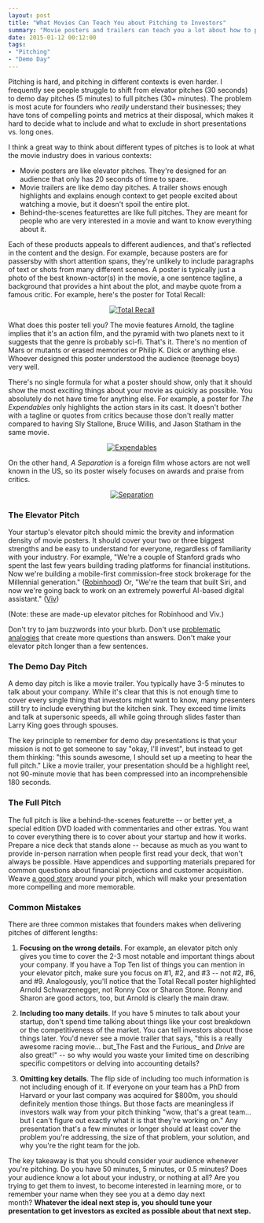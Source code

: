 ```yaml
---
layout: post
title: "What Movies Can Teach You about Pitching to Investors"
summary: "Movie posters and trailers can teach you a lot about how to pitch a startup."
date: 2015-01-12 00:12:00
tags:
- "Pitching"
- "Demo Day"
---
```


Pitching is hard, and pitching in different contexts is even harder. I frequently see people struggle to shift from elevator pitches (30 seconds) to demo day pitches (5 minutes) to full pitches (30+ minutes). The problem is most acute for founders who _really_ understand their businesses; they have tons of compelling points and metrics at their disposal, which makes it hard to decide what to include and what to exclude in short presentations vs. long ones.

I think a great way to think about different types of pitches is to look at what the movie industry does in various contexts:

- Movie posters are like elevator pitches. They're designed for an audience that only has 20 seconds of time to spare.
- Movie trailers are like demo day pitches. A trailer shows enough highlights and explains enough context to get people excited about watching a movie, but it doesn't spoil the entire plot.
- Behind-the-scenes featurettes are like full pitches. They are meant for people who are very interested in a movie and want to know everything about it. 

Each of these products appeals to different audiences, and that's reflected in the content and the design. For example, because posters are for passersby with short attention spans, they're unlikely to include paragraphs of text or shots from many different scenes. A poster is typically just a photo of the best known-actor(s) in the movie, a one sentence tagline, a background that provides a hint about the plot, and maybe quote from a famous critic. For example, here's the poster for Total Recall:

<center><a href="{{ site.url }}public/img/movies-total-recall.jpg" target="_blank"><img src="{{ site.url }}public/img/movies-total-recall.jpg" alt="Total Recall"></a></center>

What does this poster tell you? The movie features Arnold, the tagline implies that it's an action film, and the pyramid with two planets next to it suggests that the genre is probably sci-fi. That's it. There's no mention of Mars or mutants or erased memories or Philip K. Dick or anything else. Whoever designed this poster understood the audience (teenage boys) very well.

There's no single formula for what a poster should show, only that it should show the most exciting things about your movie as quickly as possible. You absolutely do not have time for anything else. For example, a poster for _The Expendables_ only highlights the action stars in its cast. It doesn't bother with a tagline or quotes from critics because those don't really matter compared to having Sly Stallone, Bruce Willis, and Jason Statham in the same movie. 

<center><a href="{{ site.url }}public/img/movies-expendables.jpg" target="_blank"><img src="{{ site.url }}public/img/movies-expendables.jpg" alt="Expendables"></a></center>

On the other hand, _A Separation_ is a foreign film whose actors are not well known in the US, so its poster wisely focuses on awards and praise from critics. 

<center><a href="{{ site.url }}public/img/movies-separation.jpg" target="_blank"><img src="{{ site.url }}public/img/movies-separation.jpg" alt="Separation"></a></center>

### The Elevator Pitch

Your startup's elevator pitch should mimic the brevity and information density of movie posters. It should cover your two or three biggest strengths and be easy to understand for everyone, regardless of familiarity with your industry. For example, "We're a couple of Stanford grads who spent the last few years building trading platforms for financial institutions. Now we're building a mobile-first commission-free stock brokerage for the Millennial generation." (<a href="https://robinhood.com/" target="_blank">Robinhood</a>) Or, "We're the team that built Siri, and now we're going back to work on an extremely powerful AI-based digital assistant." (<a href="http://www.wired.com/2014/08/viv/" target="_blank">Viv</a>)

(Note: these are made-up elevator pitches for Robinhood and Viv.) 

Don't try to jam buzzwords into your blurb. Don't use <a href="{{site.url}}pitches-by-analogy-tips-and-gotchas" target="_blank">problematic analogies</a> that create more questions than answers. Don't make your elevator pitch longer than a few sentences.

### The Demo Day Pitch

A demo day pitch is like a movie trailer. You typically have 3-5 minutes to talk about your company. While it's clear that this is not enough time to cover every single thing that investors might want to know, many presenters still try to include everything but the kitchen sink. They exceed time limits and talk at supersonic speeds, all while going through slides faster than Larry King goes through spouses.

The key principle to remember for demo day presentations is that your mission is not to get someone to say "okay, I'll invest", but instead to get them thinking: "this sounds awesome, I should set up a meeting to hear the full pitch." Like a movie trailer, your presentation should be a highlight reel, not 90-minute movie that has been compressed into an incomprehensible 180 seconds.

### The Full Pitch

The full pitch is like a behind-the-scenes featurette -- or better yet, a special edition DVD loaded with commentaries and other extras. You want to cover everything there is to cover about your startup and how it works. Prepare a nice deck that stands alone -- because as much as you want to provide in-person narration when people first read your deck, that won't always be possible. Have appendices and supporting materials prepared for common questions about financial projections and customer acquisition. Weave <a href="{{site.url}}demo-day-pitching-part-2-telling-a-story" target="_blank">a good story</a> around your pitch, which will make your presentation more compelling and more memorable.

### Common Mistakes

There are three common mistakes that founders makes when delivering pitches of different lengths:

1. **Focusing on the wrong details**. For example, an elevator pitch only gives you time to cover the 2-3 most notable and important things about your company. If you have a Top Ten list of things you can mention in your elevator pitch, make sure you focus on #1, #2, and #3 -- not #2, #6, and #9. Analogously, you'll notice that the Total Recall poster highlighted Arnold Schwarzenegger, not Ronny Cox or Sharon Stone. Ronny and Sharon are good actors, too, but Arnold is clearly the main draw.  
  

2. **Including too many details**. If you have 5 minutes to talk about your startup, don't spend time talking about things like your cost breakdown or the competitiveness of the market. You can tell investors about those things later. You'd never see a movie trailer that says, "this is a really awesome racing movie... but_The Fast and the Furious_ and _Drive_ are also great!" -- so why would you waste your limited time on describing specific competitors or delving into accounting details?  
  

3. **Omitting key details**. The flip side of including too much information is not including enough of it. If everyone on your team has a PhD from Harvard or your last company was acquired for $800m, you should definitely mention those things. But those facts are meaningless if investors walk way from your pitch thinking "wow, that's a great team... but I can't figure out exactly what it is that they're working on." Any presentation that's a few minutes or longer should at least cover the problem you're addressing, the size of that problem, your solution, and why you're the right team for the job.  

The key takeaway is that you should consider your audience whenever you're pitching. Do you have 50 minutes, 5 minutes, or 0.5 minutes? Does your audience know a lot about your industry, or nothing at all? Are you trying to get them to invest, to become interested in learning more, or to remember your name when they see you at a demo day next month? **Whatever the ideal next step is, you should tune your presentation to get investors as excited as possible about that next step.**